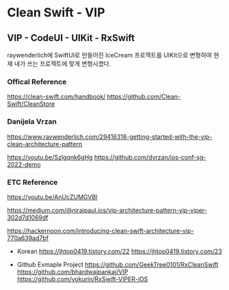 #  Clean Swift - VIP

## VIP - CodeUI - UIKit - RxSwift  

raywenderlich에 SwiftUI로 만들어진 IceCream 프로젝트를 UIKit으로 변형하여 현재 내가 쓰는 프로젝트에 맞게 변형시켰다.

### Offical Reference 

https://clean-swift.com/handbook/
https://github.com/Clean-Swift/CleanStore

### Danijela Vrzan

https://www.raywenderlich.com/29416318-getting-started-with-the-vip-clean-architecture-pattern

https://youtu.be/Szlgqnk6gHg
https://github.com/dvrzan/ios-conf-sg-2022-demo

### ETC Reference

https://youtu.be/AnUcZUMGVBI

https://medium.com/@nirajpaul.ios/vip-architecture-pattern-vip-viper-302d7d1069df

https://hackernoon.com/introducing-clean-swift-architecture-vip-770a639ad7bf

- Korean
https://jhtop0419.tistory.com/22
https://jhtop0419.tistory.com/23

- Github Exmaple Project
https://github.com/GeekTree0101/RxCleanSwift
https://github.com/bhardwajpankaj/VIP
https://github.com/yokurin/RxSwift-VIPER-iOS

